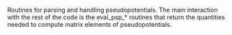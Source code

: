 Routines for parsing and handling pseudopotentials. The main interaction with the rest of the code is the eval_psp_* routines that return the quantities needed to compute matrix elements of pseudopotentials.
